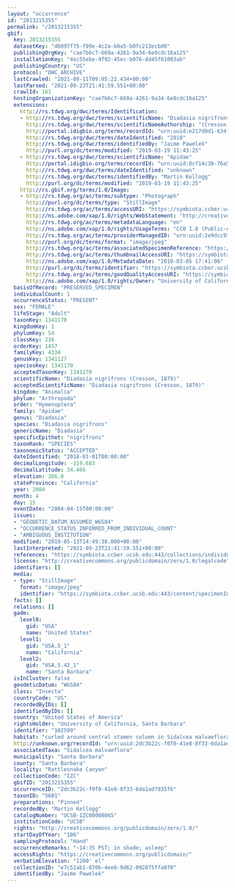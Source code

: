 ```yaml
---
layout: "occurrence"
id: "2013215355"
permalink: "/2013215355"
gbif:
  key: 2013215355
  datasetKey: "d6097f75-f99e-4c2a-b8a5-b0fc213ecbd0"
  publishingOrgKey: "cae7b6c7-669a-4261-9a34-6e8cdc16a125"
  installationKey: "4ec55ebe-9f92-45ec-b076-dd45f61003ab"
  publishingCountry: "US"
  protocol: "DWC_ARCHIVE"
  lastCrawled: "2021-09-11T09:05:22.434+00:00"
  lastParsed: "2021-09-23T21:41:59.551+00:00"
  crawlId: 161
  hostingOrganizationKey: "cae7b6c7-669a-4261-9a34-6e8cdc16a125"
  extensions:
    http://rs.tdwg.org/dwc/terms/Identification:
    - http://rs.tdwg.org/dwc/terms/scientificName: "Diadasia nigrifrons"
      http://rs.tdwg.org/dwc/terms/scientificNameAuthorship: "(Cresson, 1878)"
      http://portal.idigbio.org/terms/recordId: "urn:uuid:e217d9d1-634f-478d-b20f-1c60e7e95ebb"
      http://rs.tdwg.org/dwc/terms/dateIdentified: "2018"
      http://rs.tdwg.org/dwc/terms/identifiedBy: "Jaime Pawelek"
      http://purl.org/dc/terms/modified: "2019-03-19 11:43:25"
    - http://rs.tdwg.org/dwc/terms/scientificName: "Apidae"
      http://portal.idigbio.org/terms/recordId: "urn:uuid:8cf14c30-76a5-4865-806e-e5d31f3a06b1"
      http://rs.tdwg.org/dwc/terms/dateIdentified: "unknown"
      http://rs.tdwg.org/dwc/terms/identifiedBy: "Martin Kellogg"
      http://purl.org/dc/terms/modified: "2019-03-19 11:43:25"
    http://rs.gbif.org/terms/1.0/Image:
    - http://rs.tdwg.org/ac/terms/subtype: "Photograph"
      http://purl.org/dc/terms/type: "StillImage"
      http://rs.tdwg.org/ac/terms/accessURI: "https://symbiota.ccber.ucsb.edu:443/content/specimenImages/UCSB_IZC/UCSB-IZC00008/TAN8571_1520300466_lg.jpg"
      http://ns.adobe.com/xap/1.0/rights/WebStatement: "http://creativecommons.org/publicdomain/zero/1.0/"
      http://rs.tdwg.org/ac/terms/metadataLanguage: "en"
      http://ns.adobe.com/xap/1.0/rights/UsageTerms: "CC0 1.0 (Public-domain)"
      http://rs.tdwg.org/ac/terms/providerManagedID: "urn:uuid:2e9dcc97-3bfa-4406-926c-20077e15738b"
      http://purl.org/dc/terms/format: "image/jpeg"
      http://rs.tdwg.org/ac/terms/associatedSpecimenReference: "https://symbiota.ccber.ucsb.edu:443/collections/individual/index.php?occid=102599"
      http://rs.tdwg.org/ac/terms/thumbnailAccessURI: "https://symbiota.ccber.ucsb.edu:443/content/specimenImages/UCSB_IZC/UCSB-IZC00008/TAN8571_1520300466_tn.jpg"
      http://ns.adobe.com/xap/1.0/MetadataDate: "2018-03-05 17:41:06"
      http://purl.org/dc/terms/identifier: "https://symbiota.ccber.ucsb.edu:443/content/specimenImages/UCSB_IZC/UCSB-IZC00008/TAN8571_1520300466_lg.jpg"
      http://rs.tdwg.org/ac/terms/goodQualityAccessURI: "https://symbiota.ccber.ucsb.edu:443/content/specimenImages/UCSB_IZC/UCSB-IZC00008/TAN8571_1520300466.jpg"
      http://ns.adobe.com/xap/1.0/rights/Owner: "University of California, Santa Barbara"
  basisOfRecord: "PRESERVED_SPECIMEN"
  individualCount: 1
  occurrenceStatus: "PRESENT"
  sex: "FEMALE"
  lifeStage: "Adult"
  taxonKey: 1341170
  kingdomKey: 1
  phylumKey: 54
  classKey: 216
  orderKey: 1457
  familyKey: 4334
  genusKey: 1341127
  speciesKey: 1341170
  acceptedTaxonKey: 1341170
  scientificName: "Diadasia nigrifrons (Cresson, 1879)"
  acceptedScientificName: "Diadasia nigrifrons (Cresson, 1879)"
  kingdom: "Animalia"
  phylum: "Arthropoda"
  order: "Hymenoptera"
  family: "Apidae"
  genus: "Diadasia"
  species: "Diadasia nigrifrons"
  genericName: "Diadasia"
  specificEpithet: "nigrifrons"
  taxonRank: "SPECIES"
  taxonomicStatus: "ACCEPTED"
  dateIdentified: "2018-01-01T00:00:00"
  decimalLongitude: -119.683
  decimalLatitude: 34.466
  elevation: 366.0
  stateProvince: "California"
  year: 2004
  month: 4
  day: 15
  eventDate: "2004-04-15T00:00:00"
  issues:
  - "GEODETIC_DATUM_ASSUMED_WGS84"
  - "OCCURRENCE_STATUS_INFERRED_FROM_INDIVIDUAL_COUNT"
  - "AMBIGUOUS_INSTITUTION"
  modified: "2019-05-13T14:49:38.000+00:00"
  lastInterpreted: "2021-09-23T21:41:59.551+00:00"
  references: "https://symbiota.ccber.ucsb.edu:443/collections/individual/index.php?occid=102599"
  license: "http://creativecommons.org/publicdomain/zero/1.0/legalcode"
  identifiers: []
  media:
  - type: "StillImage"
    format: "image/jpeg"
    identifier: "https://symbiota.ccber.ucsb.edu:443/content/specimenImages/UCSB_IZC/UCSB-IZC00008/TAN8571_1520300466_lg.jpg"
  facts: []
  relations: []
  gadm:
    level0:
      gid: "USA"
      name: "United States"
    level1:
      gid: "USA.5_1"
      name: "California"
    level2:
      gid: "USA.5.42_1"
      name: "Santa Barbara"
  isInCluster: false
  geodeticDatum: "WGS84"
  class: "Insecta"
  countryCode: "US"
  recordedByIDs: []
  identifiedByIDs: []
  country: "United States of America"
  rightsHolder: "University of California, Santa Barbara"
  identifier: "102599"
  habitat: "curled around central stamen column in Sidalcea malvaeflora flower"
  http://unknown.org/recordId: "urn:uuid:2dc3b22c-f0f0-41e8-8f33-6da1ad7935fb"
  associatedTaxa: "Sidalcea malvaeflora"
  municipality: "Santa Barbara"
  county: "Santa Barbara"
  locality: "Rattlesnake Canyon"
  collectionCode: "IZC"
  gbifID: "2013215355"
  occurrenceID: "2dc3b22c-f0f0-41e8-8f33-6da1ad7935fb"
  taxonID: "5601"
  preparations: "Pinned"
  recordedBy: "Martin Kellogg"
  catalogNumber: "UCSB-IZC00008065"
  institutionCode: "UCSB"
  rights: "http://creativecommons.org/publicdomain/zero/1.0/"
  startDayOfYear: "106"
  samplingProtocol: "Hand"
  occurrenceRemarks: "~14:35 PST; in shade; asleep"
  accessRights: "https://creativecommons.org/publicdomain/"
  verbatimElevation: "1200' el"
  collectionID: "e7c51ab1-870b-4ee8-9d62-092875ffa870"
  identifiedBy: "Jaime Pawelek"
---
```

